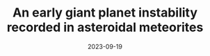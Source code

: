 ---
title: "An early giant planet instability recorded in asteroidal meteorites"
collection: publications
permalink: /publications/gpm23
excerpt: 'We use a Bayesian statistical code to constrain the timescales of giant planet migration and asteroid belt bombardment in the early solar system. Our results associate giant planet migration with the dissipation of the gaseous protoplanetary disk. 
<br>
The preprint was summarized by [Astrobites](https://astrobites.org/2023/09/25/meteorites-planet-migration/), and I was quoted in two recent articles on the topic of giant planet migration in [*Science Magazine*](https://www.science.org/content/article/giant-planets-ran-amok-soon-after-solar-system-s-birth) and [*Sky & Telescope*](https://skyandtelescope.org/astronomy-news/meteorites-tighten-timeline-for-giant-planets-movement-through-the-solar-system/).'
authors: '<b>G.H. Edwards</b>, C.B. Keller, E.R. Newton, C.W. Stewart'
date: 2023-09-19
year: 'in review'
venue: 'Nature Astronomy'
paperurl: 'https://arxiv.org/abs/2309.10906'
preprinturl: 'https://arxiv.org/abs/2309.10906'

---